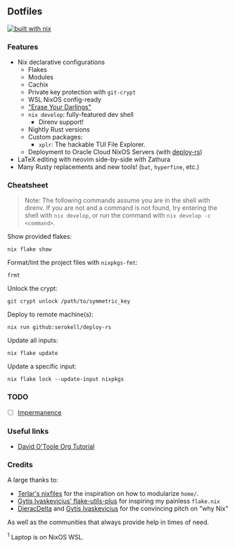 ## Dotfiles

[![built with nix](https://builtwithnix.org/badge.svg)](https://builtwithnix.org)

### Features

 - Nix declarative configurations
   - Flakes
   - Modules
   - Cachix
   - Private key protection with `git-crypt`
   - WSL NixOS config-ready
   - ["Erase Your Darlings"](https://mt-caret.github.io/blog/posts/2020-06-29-optin-state.html)
   - `nix develop`: fully-featured dev shell
     - Direnv support!
   - Nightly Rust versions
   - Custom packages:
     - `xplr`: The hackable TUI File Explorer.
   - Deployment to Oracle Cloud NixOS Servers (with [deploy-rs](https://github.com/serokell/deploy-rs))
 - LaTeX editing with neovim side-by-side with Zathura
 - Many Rusty replacements and new tools! (`bat`, `hyperfine`, etc.)

### Cheatsheet

> Note: The following commands assume you are in the shell with direnv. If you are not and a command is not found, try entering the shell with `nix develop`, or run the command with `nix develop -c <command>`.

Show provided flakes:

```
nix flake show
```

Format/lint the project files with `nixpkgs-fmt`:

```
frmt
```

Unlock the crypt:

```
git crypt unlock /path/to/symmetric_key
```

Deploy to remote machine(s):

```
nix run github:serokell/deploy-rs
```

Update all inputs:

```
nix flake update
```

Update a specific input:

```
nix flake lock --update-input nixpkgs
```

### TODO

 - [ ] [Impermanence](https://github.com/nix-community/impermanence)

### Useful links

 - [David O'Toole Org Tutorial](https://orgmode.org/worg/org-tutorials/orgtutorial_dto.html)

### Credits

A large thanks to:

 - [Terlar's nixfiles](https://github.com/terlar/nix-config) for the inspiration on how to modularize `home/`.
 - [Gytis Ivaskevicius' flake-utils-plus](https://github.com/gytis-ivaskevicius/flake-utils-plus) for inspiring my painless `flake.nix`
 - [DieracDelta](https://github.com/DieracDelta) and [Gytis Ivaskevicius](https://github.com/gytis-ivaskevicius) for the convincing pitch on "why Nix"

As well as the communities that always provide help in times of need.

<sup>1</sup> Laptop is on NixOS WSL.
